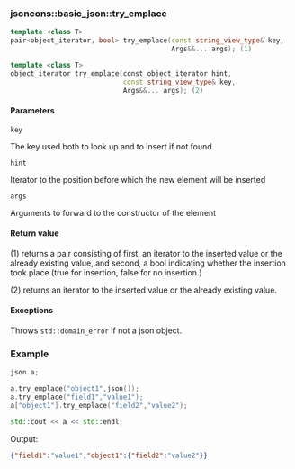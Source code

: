 ### jsoncons::basic_json::try_emplace

```cpp
template <class T>
pair<object_iterator, bool> try_emplace(const string_view_type& key, 
                                        Args&&... args); (1)

template <class T>
object_iterator try_emplace(const_object_iterator hint, 
                            const string_view_type& key, 
                            Args&&... args); (2)
```

#### Parameters

    key
The key used both to look up and to insert if not found

    hint
Iterator to the position before which the new element will be inserted

    args        
Arguments to forward to the constructor of the element

#### Return value

(1) returns a pair consisting of first, an iterator to the inserted value 
or the already existing value, 
and second, a bool indicating whether the insertion took place
(true for insertion, false for no insertion.)

(2) returns an iterator to the inserted value 
or the already existing value. 

#### Exceptions

Throws `std::domain_error` if not a json object.

### Example

```cpp
json a;

a.try_emplace("object1",json());
a.try_emplace("field1","value1");
a["object1"].try_emplace("field2","value2");

std::cout << a << std::endl;
```
Output:

```json
{"field1":"value1","object1":{"field2":"value2"}}
```



